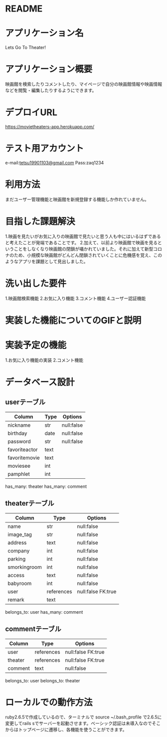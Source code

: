 # README

# アプリケーション名
 Lets Go To Theater!

# アプリケーション概要
 映画館を検索したりコメントしたり、マイページで自分の映画館情報や映画情報などを閲覧・編集したりするようにできます。

# デプロイURL
 https://movietheaters-app.herokuapp.com/
# テスト用アカウント
 e-mail:tetsu19901103@gmail.com
 Pass:zaq1234
# 利用方法
 まだユーザー管理機能と映画館を新規登録する機能しか作れていません。

# 目指した課題解決
 1.映画を見たいがお気に入りの映画館で見たいと思う人も中にはいるはずであると考えたことが発端であることです。
 2.加えて、以前より映画館で映画を見るということをしなくなり映画館の閉鎖が囁かれていました。それに加えて新型コロナのため、小規模な映画館がどんどん閉鎖されていくことに危機感を覚え、このようなアプリを課題として見出しました。
# 洗い出した要件
 1.映画館検索機能
 2.お気に入り機能
 3.コメント機能
 4.ユーザー認証機能
# 実装した機能についてのGIFと説明

# 実装予定の機能
 1.お気に入り機能の実装
 2.コメント機能
# データベース設計
 ## userテーブル
| Column        | Type | Options    |
| ------------- | ---- | ---------- |
| nickname      | str  | null:false |
| birthday      | date | null:false |
| password      | str  | null:false |
| favoriteactor | text |            |
| favoritemovie | text |            |
| moviesee      | int  |            |
| pamphlet      | int  |            |
  has_many: theater
  has_many: comment

 ## theaterテーブル
| Column       | Type       | Options             |
| ------------ | ---------- | ------------------- |
| name         | str        | null:false          |
| image_tag    | str        | null:false          |
| address      | text       | null:false          |
| company      | int        | null:false          |
| parking      | int        | null:false          |
| smorkingroom | int        | null:false          |
| access       | text       | null:false          |
| babyroom     | int        | null:false          |
| user         | references | null:false  FK:true |
| remark       | text       |                     |
  belongs_to: user
  has_many: comment

 ## commentテーブル
| Column  | Type       | Options             |
| ------- | ---------- | ------------------- |
| user    | references | null:false  FK:true |
| theater | references | null:false  FK:true |
| comment | text       | null:false          |
  belongs_to: user
  belongs_to: theater

# ローカルでの動作方法
 ruby2.6.5で作成しているので、ターミナルで source ~/.bash_profile で2.6.5に変更してrails sでサーバーを起動させます。ベーシック認証は未導入なのでそこからはトップページに遷移し、各機能を使うことができます。
